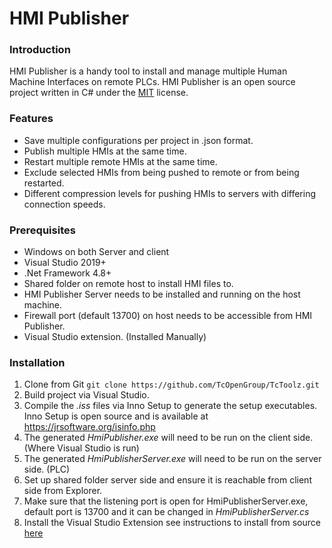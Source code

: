 

# HMI Publisher


### Introduction

HMI Publisher is a handy tool to install and manage multiple Human Machine Interfaces on remote PLCs. HMI Publisher is an open source project written in C# under the [MIT](https://tldrlegal.com/license/mit-license) license. 

### Features
* Save multiple configurations per project in .json format.
* Publish multiple HMIs at the same time.
* Restart multiple remote HMIs at the same time.
* Exclude selected HMIs from being pushed to remote or from being restarted.
* Different compression levels for pushing HMIs to servers with differing connection speeds.


### Prerequisites
* Windows on both Server and client
* Visual Studio 2019+
* .Net Framework 4.8+
* Shared folder on remote host to install HMI files to.  
* HMI Publisher Server needs to be installed and running on the host machine.  
* Firewall port (default 13700) on host needs to be accessible from HMI Publisher.  
* Visual Studio extension. (Installed Manually)

### Installation
1. Clone from Git `git clone https://github.com/TcOpenGroup/TcToolz.git`
2. Build project via Visual Studio.
3. Compile the *.iss* files via Inno Setup to generate the setup executables. Inno Setup is open source and is available at https://jrsoftware.org/isinfo.php
4. The generated *HmiPublisher.exe* will need to be run on the client side. (Where Visual Studio is run)
5. The generated *HmiPublisherServer.exe* will need to be run on the server side. (PLC)
6. Set up shared folder server side and ensure it is reachable from client side from Explorer.
7. Make sure that the listening port is open for HmiPublisherServer.exe, default port is 13700 and it can be changed in *HmiPublisherServer.cs*
8. Install the Visual Studio Extension see instructions to install from source [here](../TcOpen.VisualStudio.Tools2019/README.md) 


